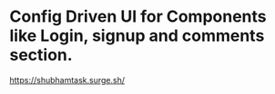 # Config Driven UI for Components like Login, signup and comments section.

https://shubhamtask.surge.sh/

